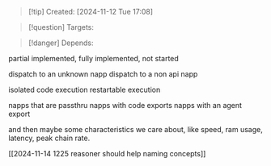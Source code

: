 
>[!tip] Created: [2024-11-12 Tue 17:08]

>[!question] Targets: 

>[!danger] Depends: 

partial implemented, fully implemented, not started

dispatch to an unknown napp
dispatch to a non api napp

isolated code execution
restartable execution

napps that are passthru
napps with code exports
napps with an agent export

and then maybe some characteristics we care about, like speed, ram usage, latency, peak chain rate.

[[2024-11-14 1225 reasoner should help naming concepts]]